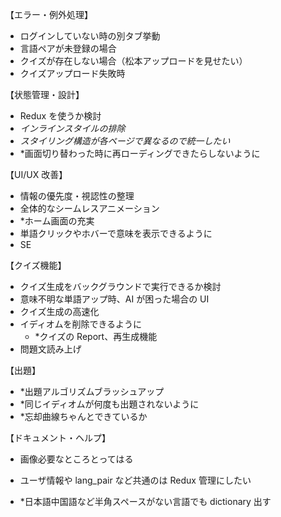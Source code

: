 【エラー・例外処理】

- ログインしていない時の別タブ挙動
- 言語ペアが未登録の場合
- クイズが存在しない場合（松本アップロードを見せたい）
- クイズアップロード失敗時

【状態管理・設計】

- Redux を使うか検討
- _インラインスタイルの排除_
- _スタイリング構造が各ページで異なるので統一したい_
- \*画面切り替わった時に再ローディングできたらしないように

【UI/UX 改善】

- 情報の優先度・視認性の整理
- 全体的なシームレスアニメーション
- \*ホーム画面の充実
- 単語クリックやホバーで意味を表示できるように
- SE

【クイズ機能】

- クイズ生成をバックグラウンドで実行できるか検討
- 意味不明な単語アップ時、AI が困った場合の UI
- クイズ生成の高速化
- イディオムを削除できるように
  - \*クイズの Report、再生成機能
- 問題文読み上げ

【出題】

- \*出題アルゴリズムブラッシュアップ
- \*同じイディオムが何度も出題されないように
- \*忘却曲線ちゃんとできているか

【ドキュメント・ヘルプ】

- 画像必要なところとってはる

- ユーザ情報や lang_pair など共通のは Redux 管理にしたい
- \*日本語中国語など半角スペースがない言語でも dictionary 出す
